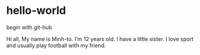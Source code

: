 # hello-world
begin with git-hub

Hi all,
My name is Minh-to. I'm 12 years old.
I have a little sister.
I love sport and usually play football with my friend.
